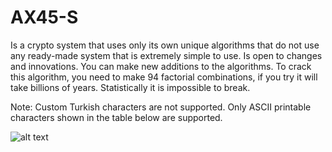 # AX45-S
Is a crypto system that uses only its own unique algorithms that do not use any ready-made system that is extremely simple to use. Is open to changes and innovations. You can make new additions to the algorithms. To crack this algorithm, you need to make 94 factorial combinations, if you try it will take billions of years. Statistically it is impossible to break.

Note: Custom Turkish characters are not supported. Only ASCII printable characters shown in the table below are supported.

![alt text](https://i.ibb.co/gPm5v9F/397-3973028-images-ascii-table-ascii-table-printable-hd-png.png)

